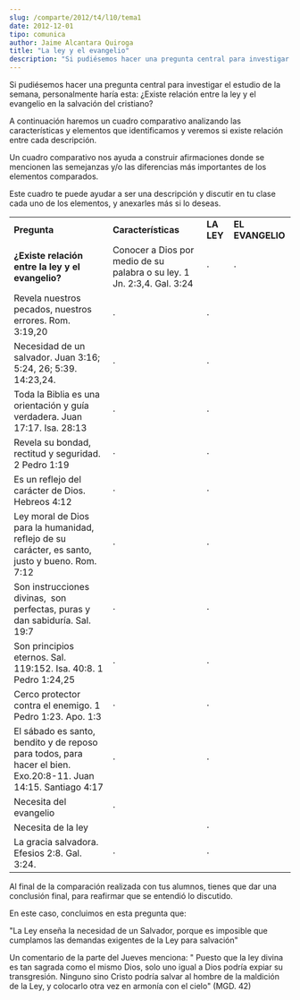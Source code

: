 ```yaml
---
slug: /comparte/2012/t4/l10/tema1
date: 2012-12-01
tipo: comunica
author: Jaime Alcantara Quiroga
title: "La ley y el evangelio"
description: "Si pudiésemos hacer una pregunta central para investigar el estudio de la  semana, personalmente haría esta: ¿Existe relación entre la ley y el evangelio  en la salvación del cristiano? A continuación haremos un cuadro comparativo  analizando las características y elementos qu..."
---
```


Si pudiésemos hacer una pregunta central para investigar el estudio de la semana, personalmente haría esta: ¿Existe relación entre la ley y el evangelio en la salvación del cristiano?

A continuación haremos un cuadro comparativo analizando las características y elementos que identificamos y veremos si existe relación entre cada descripción.

Un cuadro comparativo nos ayuda a construir afirmaciones donde se mencionen las semejanzas y/o las diferencias más importantes de los elementos comparados.

Este cuadro te puede ayudar a ser una descripción y discutir en tu clase cada uno de los elementos, y anexarles más si lo deseas.

|     |     |     |     |
| --- | --- | --- | --- |
| **Pregunta** | **Características** | **LA LEY** | **EL EVANGELIO** |
| **¿Existe relación entre la ley y el evangelio?** | Conocer a Dios por medio de su palabra o su ley. 1 Jn. 2:3,4. Gal. 3:24 | · | · |
| Revela nuestros pecados, nuestros errores. Rom. 3:19,20 | · | · |
| Necesidad de un salvador. Juan 3:16; 5:24, 26; 5:39. 14:23,24. | · | · |
| Toda la Biblia es una orientación y guía verdadera. Juan 17:17. Isa. 28:13 | · | · |
| Revela su bondad, rectitud y seguridad. 2 Pedro 1:19 | · | · |
| Es un reflejo del carácter de Dios. Hebreos 4:12 | · | · |
| Ley moral de Dios para la humanidad, reflejo de su carácter, es santo, justo y bueno. Rom. 7:12 | · | · |
| Son instrucciones divinas,  son perfectas, puras y dan sabiduría. Sal. 19:7 | · | · |
| Son principios eternos. Sal. 119:152. Isa. 40:8. 1 Pedro 1:24,25 | · | · |
| Cerco protector contra el enemigo. 1 Pedro 1:23. Apo. 1:3 | · | · |
| El sábado es santo, bendito y de reposo para todos, para hacer el bien. Exo.20:8-11. Juan 14:15. Santiago 4:17 | · | · |
| Necesita del evangelio | · |  |
| Necesita de la ley |  | · |
| La gracia salvadora. Efesios 2:8. Gal. 3:24. | · | · |

Al final de la comparación realizada con tus alumnos, tienes que dar una conclusión final, para reafirmar que se entendió lo discutido.

En este caso, concluimos en esta pregunta que:

"La Ley enseña la necesidad de un Salvador, porque es imposible que cumplamos las demandas exigentes de la Ley para salvación"

Un comentario de la parte del Jueves menciona: " Puesto que la ley divina es tan sagrada como el mismo Dios, solo uno igual a Dios podría expiar su transgresión. Ninguno sino Cristo podría salvar al hombre de la maldición de la Ley, y colocarlo otra vez en armonía con el cielo" (MGD. 42)
